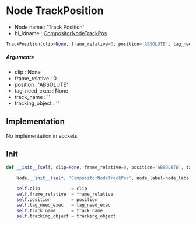 # Node TrackPosition

- Node name : 'Track Position'
- bl_idname : [CompositorNodeTrackPos](https://docs.blender.org/api/current/bpy.types.CompositorNodeTrackPos.html)


``` python
TrackPosition(clip=None, frame_relative=0, position='ABSOLUTE', tag_need_exec=None, track_name='', tracking_object='', node_label=None, node_color=None)
```
##### Arguments

- clip : None
- frame_relative : 0
- position : 'ABSOLUTE'
- tag_need_exec : None
- track_name : ''
- tracking_object : ''

## Implementation

No implementation in sockets

## Init

``` python
def __init__(self, clip=None, frame_relative=0, position='ABSOLUTE', tag_need_exec=None, track_name='', tracking_object='', node_label=None, node_color=None):

    Node.__init__(self, 'CompositorNodeTrackPos', node_label=node_label, node_color=node_color)

    self.clip            = clip
    self.frame_relative  = frame_relative
    self.position        = position
    self.tag_need_exec   = tag_need_exec
    self.track_name      = track_name
    self.tracking_object = tracking_object
```
